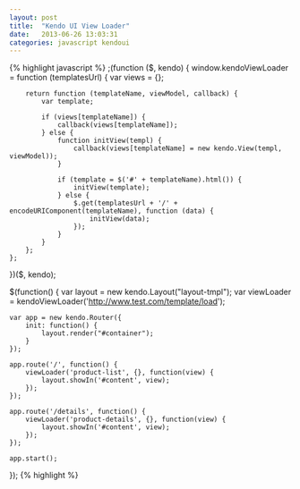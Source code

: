 ```yaml
---
layout: post
title:  "Kendo UI View Loader"
date:   2013-06-26 13:03:31
categories: javascript kendoui
---
```


{% highlight javascript %}
;(function ($, kendo) {
    window.kendoViewLoader = function (templatesUrl) {
        var views = {};
        
        return function (templateName, viewModel, callback) {
            var template;

            if (views[templateName]) {
                callback(views[templateName]);
            } else {
                function initView(templ) {
                    callback(views[templateName] = new kendo.View(templ, viewModel));
                }

                if (template = $('#' + templateName).html()) {
                    initView(template);
                } else {
                    $.get(templatesUrl + '/' + encodeURIComponent(templateName), function (data) {
                        initView(data);
                    });
                }
            }
        };
    };
})($, kendo);

$(function() {
    var layout = new kendo.Layout("layout-tmpl");
    var viewLoader = kendoViewLoader('http://www.test.com/template/load');

    var app = new kendo.Router({
        init: function() {
            layout.render("#container");
        }
    });

    app.route('/', function() {
        viewLoader('product-list', {}, function(view) {
            layout.showIn('#content', view);
        });
    });

    app.route('/details', function() {
        viewLoader('product-details', {}, function(view) {
            layout.showIn('#content', view);
        });
    });

    app.start();
});
{% highlight %}

